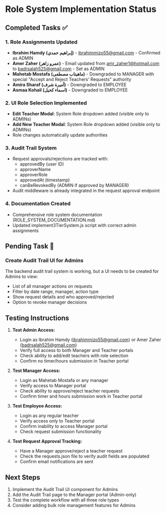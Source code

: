 # Role System Implementation Status

## Completed Tasks ✅

### 1. Role Assignments Updated
- **Ibrahim Hamdy (إبراهيم حمدي)** - ibrahimmizo55@gmail.com - Confirmed as ADMIN
- **Amer Zaher (عمرو زاهر)** - Email updated from amr_zaher1@hotmail.com to badrsalah525@gmail.com - Set as ADMIN
- **Mahetab Mostafa (ماهيتاب مصطفى)** - Downgraded to MANAGER with special "Accept and Reject Teachers' Requests" authority
- **Amira Sharaf (أميرة شرف)** - Downgraded to EMPLOYEE
- **Asmaa Kohail (اسماء كحيل)** - Downgraded to EMPLOYEE

### 2. UI Role Selection Implemented
- **Edit Teacher Modal**: System Role dropdown added (visible only to ADMINs)
- **Add New Teacher Modal**: System Role dropdown added (visible only to ADMINs)
- Role changes automatically update authorities

### 3. Audit Trail System
- Request approvals/rejections are tracked with:
  - approvedBy (user ID)
  - approverName
  - approverRole
  - approvedAt (timestamp)
  - canBeRevokedBy (ADMIN if approved by MANAGER)
- Audit middleware is already integrated in the request approval endpoint

### 4. Documentation Created
- Comprehensive role system documentation (ROLE_SYSTEM_DOCUMENTATION.md)
- Updated implement3TierSystem.js script with correct admin assignments

## Pending Task 🔄

### Create Audit Trail UI for Admins
The backend audit trail system is working, but a UI needs to be created for Admins to view:
- List of all manager actions on requests
- Filter by date range, manager, action type
- Show request details and who approved/rejected
- Option to revoke manager decisions

## Testing Instructions

1. **Test Admin Access:**
   - Login as Ibrahim Hamdy (ibrahimmizo55@gmail.com) or Amer Zaher (badrsalah525@gmail.com)
   - Verify full access to both Manager and Teacher portals
   - Check ability to add/edit teachers with role selection
   - Confirm no timer/hours submission in Teacher portal

2. **Test Manager Access:**
   - Login as Mahetab Mostafa or any manager
   - Verify access to Manager portal
   - Check ability to approve/reject teacher requests
   - Confirm timer and hours submission work in Teacher portal

3. **Test Employee Access:**
   - Login as any regular teacher
   - Verify access only to Teacher portal
   - Confirm inability to access Manager portal
   - Check request submission functionality

4. **Test Request Approval Tracking:**
   - Have a Manager approve/reject a teacher request
   - Check the requests.json file to verify audit fields are populated
   - Confirm email notifications are sent

## Next Steps

1. Implement the Audit Trail UI component for Admins
2. Add the Audit Trail page to the Manager portal (Admin-only)
3. Test the complete workflow with all three role types
4. Consider adding bulk role management features for Admins